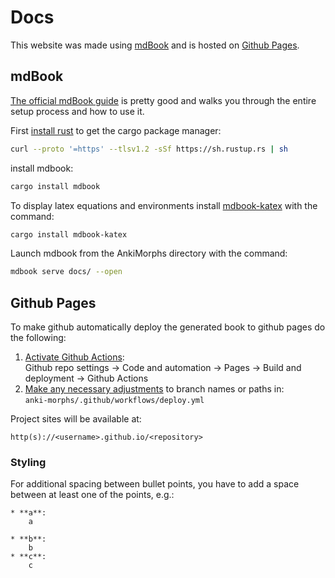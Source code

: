# Docs
This website was made using [mdBook](https://github.com/rust-lang/mdBook) and is hosted on [Github Pages](https://pages.github.com/).

## mdBook
[The official mdBook guide](https://rust-lang.github.io/mdBook/) is pretty good and walks you through the entire setup process and how to use it.


First [install rust](https://www.rust-lang.org/tools/install) to get the cargo package manager:
``` bash
curl --proto '=https' --tlsv1.2 -sSf https://sh.rustup.rs | sh
```

install mdbook:
``` bash
cargo install mdbook
```

To display latex equations and environments install [mdbook-katex](https://github.com/lzanini/mdbook-katex) with the command:

``` bash
cargo install mdbook-katex
```

Launch mdbook from the AnkiMorphs directory with the command:
``` bash
mdbook serve docs/ --open
```

## Github Pages

To make github automatically deploy the generated book to github pages do the following:
1. [Activate Github Actions](https://docs.github.com/en/pages/getting-started-with-github-pages/configuring-a-publishing-source-for-your-github-pages-site#publishing-with-a-custom-github-actions-workflow): <br> Github repo settings &rarr; Code and automation &rarr; Pages &rarr; Build and deployment &rarr; Github Actions
2. [Make any necessary adjustments](https://docs.github.com/en/pages/getting-started-with-github-pages/configuring-a-publishing-source-for-your-github-pages-site#creating-a-custom-github-actions-workflow-to-publish-your-site) to branch names or paths in:<br> ```anki-morphs/.github/workflows/deploy.yml```

Project sites will be available at:
```
http(s)://<username>.github.io/<repository>
```


### Styling

For additional spacing between bullet points, you have to add a space between at least one of the points, e.g.:
``` text
* **a**:  
    a
    
* **b**:  
    b
* **c**:  
    c
```


